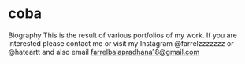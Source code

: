 # coba
Biography This is the result of various portfolios of my work. If you are interested please contact me or visit my Instagram @farrelzzzzzzz or @hateartt and also email farrelbalapradhana18@gmail.com
